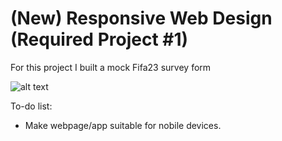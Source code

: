 # (New) Responsive Web Design (Required Project #1)

For this project I built a mock Fifa23 survey form 

![alt text](https://i.imgur.com/ZpDMuBk.png)

To-do list:
- Make webpage/app suitable for nobile devices.
